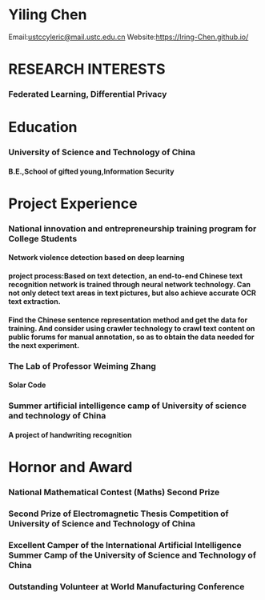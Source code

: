  # Yiling Chen
 Email:ustccyleric@mail.ustc.edu.cn   Website:https://Iring-Chen.github.io/  
 # RESEARCH INTERESTS
 ### Federated Learning, Differential Privacy
 # Education  
 ### University of Science and Technology of China   
 #### B.E.,School of gifted young,Information Security     
 # Project Experience
 ### National innovation and entrepreneurship training program for College Students
 #### Network violence detection based on deep learning  
 #### project process:Based on text detection, an end-to-end Chinese text recognition network is trained through neural network technology. Can not only detect text areas in text pictures, but also achieve accurate OCR text extraction.  
 #### Find the Chinese sentence representation method and get the data for training. And consider using crawler technology to crawl text content on public forums for manual annotation, so as to obtain the data needed for the next experiment.
 ### The Lab of Professor Weiming Zhang  
 #### Solar Code
 ### Summer artificial intelligence camp of University of science and technology of China 
 #### A project of handwriting recognition
 # Hornor and Award
 ### National Mathematical Contest (Maths) Second Prize
 ### Second Prize of Electromagnetic Thesis Competition of University of Science and Technology of China
 ### Excellent Camper of the International Artificial Intelligence Summer Camp of the University of Science and Technology of China
 ### Outstanding Volunteer at World Manufacturing Conference
